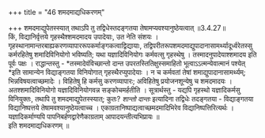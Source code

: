+++
title = "46 शमदमाद्यधिकरणम्"

+++
शमदमाद्युपेतस्स्यात् तथाऽपि तु तद्विधेस्तदङ्गतया तेषामप्यवश्यानुष्ठेयत्वात् ॥3.4.27॥  
किं, विद्यानिर्वृत्तये गृहस्थैश्शमदमादय उपादेयाः, उत नेति संशयः । गृहस्थानामान्तरबाह्यकरणव्यापाररूपकर्माङ्गकत्वाद्विद्यायाः, तद्विपरीतरूपशमदमाद्युपादानासामर्थ्यादूर्ध्वरेतस्सु कर्मरहितेषु शमादिविनियोगो भविष्यति; यथा यज्ञादिविनियोगः कर्मवत्सु गृहस्थेषु । तस्मादनुपादेयाश्शमादय इति पूर्वः पक्षः । राद्धान्तस्तु - *तस्मादेवंविच्छान्तो दान्त उपरतस्तितिक्षुस्समाहितो भूत्वाऽऽत्मन्येवात्मानं पश्येत् *इति सामान्येन विद्याङ्गतया विनियोगात् गृहस्थैरप्युपादेयाः । न च कर्मवतां तेषां शमाद्युपादानासामर्थ्यम्; भिन्नविषयत्वाच्छमादेः । विहितेषु हि कर्मसु करणव्यापारः; अविहितेषु प्रयोजनशून्येषु च शमदमादयः । अतश्शमादिविनियोगो यज्ञादिविनियोगवन्न सङ्कोचमर्हतीति । सूत्रार्थस्तु - यद्यपि गृहस्थो यज्ञादिकर्मसु विनियुक्तः, तथापि तु शमदमाद्युपेतस्स्यात्; कुतः? *शान्तो दान्तः* इत्यादिना तद्विधेः तदङ्गतया - विद्याङ्गतया विद्यानिष्पत्तये तेषामवश्यानुष्ठेयत्वाच्च । एकाग्रतानिष्पाद्यत्वाच्छमदमादिभिरेव विद्यानिष्पत्तिरित्यर्थः । यज्ञादिकर्माण्यपि पापनिबर्हणद्वारेणैकाग्रताम् आपादयन्तीत्यभिप्रायः ॥   
इति शमदमाद्यधिकरणम् ॥